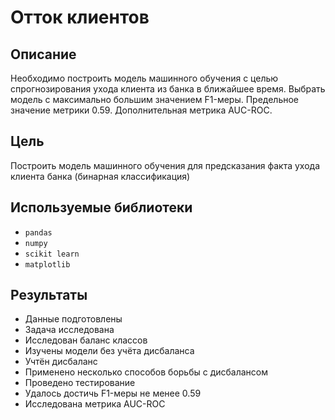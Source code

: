 # Отток клиентов
## Описание

Необходимо построить модель машинного обучения с целью спрогнозирования ухода клиента из банка в ближайшее время. Выбрать модель с максимально большим значением F1-меры. Предельное значение метрики 0.59. Дополнительная метрика AUC-ROC.
## Цель
Построить модель машинного обучения для предсказания факта ухода клиента банка (бинарная классификация)
## Используемые библиотеки
- `pandas`
- `numpy`
- `scikit learn`
- `matplotlib`
## Результаты
- Данные подготовлены
- Задача исследована
- Исследован баланс классов
- Изучены модели без учёта дисбаланса
- Учтён дисбаланс
- Применено несколько способов борьбы с дисбалансом
- Проведено тестирование
- Удалось достичь F1-меры не менее 0.59
- Исследована метрика AUC-ROC
